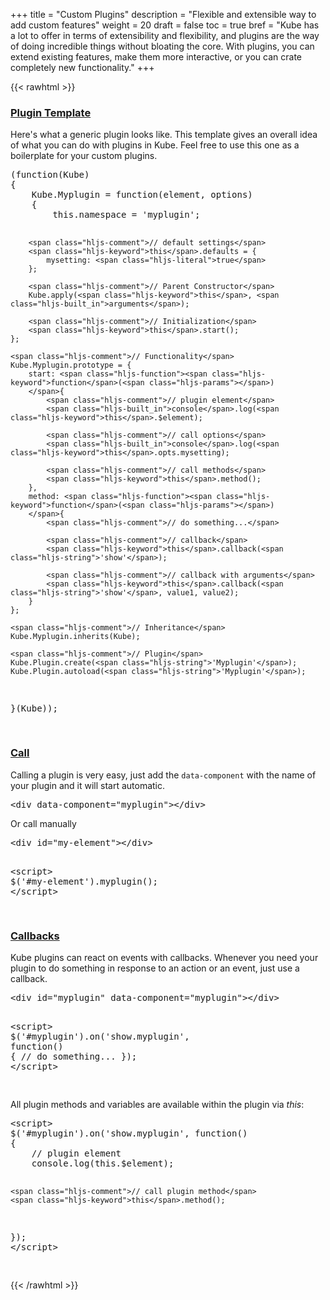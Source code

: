 +++
title = "Custom Plugins"
description = "Flexible and extensible way to add custom features"
weight = 20
draft = false
toc = true
bref = "Kube has a lot to offer in terms of extensibility and flexibility, and plugins are the way of doing incredible things without bloating the core. With plugins, you can extend existing features, make them more interactive, or you can crate completely new functionality."
+++

{{< rawhtml >}}

<h3 class="section-head" id="h-plugin"><a href="#h-plugin">Plugin Template</a></h3>
<p>Here's what a generic plugin looks like. This template gives an overall idea of what you can do with plugins in Kube. Feel free to use this one as a boilerplate for your custom plugins.</p>
<pre class="code skip">(<span class="hljs-function"><span class="hljs-keyword">function</span>(<span class="hljs-params">Kube</span>)
</span>{
    Kube.Myplugin = <span class="hljs-function"><span class="hljs-keyword">function</span>(<span class="hljs-params">element, options</span>)
    </span>{
        <span class="hljs-keyword">this</span>.namespace = <span class="hljs-string">'myplugin'</span>;

        <span class="hljs-comment">// default settings</span>
        <span class="hljs-keyword">this</span>.defaults = {
            mysetting: <span class="hljs-literal">true</span>
        };

        <span class="hljs-comment">// Parent Constructor</span>
        Kube.apply(<span class="hljs-keyword">this</span>, <span class="hljs-built_in">arguments</span>);

        <span class="hljs-comment">// Initialization</span>
        <span class="hljs-keyword">this</span>.start();
    };

    <span class="hljs-comment">// Functionality</span>
    Kube.Myplugin.prototype = {
        start: <span class="hljs-function"><span class="hljs-keyword">function</span>(<span class="hljs-params"></span>)
        </span>{
            <span class="hljs-comment">// plugin element</span>
            <span class="hljs-built_in">console</span>.log(<span class="hljs-keyword">this</span>.$element);

            <span class="hljs-comment">// call options</span>
            <span class="hljs-built_in">console</span>.log(<span class="hljs-keyword">this</span>.opts.mysetting);

            <span class="hljs-comment">// call methods</span>
            <span class="hljs-keyword">this</span>.method();
        },
        method: <span class="hljs-function"><span class="hljs-keyword">function</span>(<span class="hljs-params"></span>)
        </span>{
            <span class="hljs-comment">// do something...</span>

            <span class="hljs-comment">// callback</span>
            <span class="hljs-keyword">this</span>.callback(<span class="hljs-string">'show'</span>);

            <span class="hljs-comment">// callback with arguments</span>
            <span class="hljs-keyword">this</span>.callback(<span class="hljs-string">'show'</span>, value1, value2);
        }
    };

    <span class="hljs-comment">// Inheritance</span>
    Kube.Myplugin.inherits(Kube);

    <span class="hljs-comment">// Plugin</span>
    Kube.Plugin.create(<span class="hljs-string">'Myplugin'</span>);
    Kube.Plugin.autoload(<span class="hljs-string">'Myplugin'</span>);

}(Kube));

</pre>
<h3 class="section-head" id="h-call"><a href="#h-call">Call</a></h3>
<p>Calling a plugin is very easy, just add the <code>data-component</code> with the name of your plugin and it will start automatic.</p>
<pre class="code">&lt;<span class="hljs-keyword">div</span> data-component=<span class="hljs-string">"myplugin"</span>&gt;&lt;/<span class="hljs-keyword">div</span>&gt;</pre>
<p>Or call manually</p>
<pre class="code skip"><span class="hljs-tag">&lt;<span class="hljs-name">div</span> <span class="hljs-attr">id</span>=<span class="hljs-string">"my-element"</span>&gt;</span><span class="hljs-tag">&lt;/<span class="hljs-name">div</span>&gt;</span>

<span class="hljs-tag">&lt;<span class="hljs-name">script</span>&gt;</span><span class="javascript">
$(<span class="hljs-string">'#my-element'</span>).myplugin();
</span><span class="hljs-tag">&lt;/<span class="hljs-name">script</span>&gt;</span>

</pre>
<h3 class="section-head" id="h-callbacks"><a href="#h-callbacks">Callbacks</a></h3>
<p>Kube plugins can react on events with callbacks. Whenever you need your plugin to do something in response to an action or an event, just use a callback.</p>
<pre class="code skip"><span class="hljs-tag">&lt;<span class="hljs-name">div</span> <span class="hljs-attr">id</span>=<span class="hljs-string">"myplugin"</span> <span class="hljs-attr">data-component</span>=<span class="hljs-string">"myplugin"</span>&gt;</span><span class="hljs-tag">&lt;/<span class="hljs-name">div</span>&gt;</span>

<span class="hljs-tag">&lt;<span class="hljs-name">script</span>&gt;</span><span class="javascript">
$(<span class="hljs-string">'#myplugin'</span>).on(<span class="hljs-string">'show.myplugin'</span>, <span class="hljs-function"><span class="hljs-keyword">function</span>(<span class="hljs-params"></span>)
</span>{
<span class="hljs-comment">// do something...</span>
});
</span><span class="hljs-tag">&lt;/<span class="hljs-name">script</span>&gt;</span>

</pre>
<p>All plugin methods and variables are available within the plugin via <var>this</var>:</p>
<pre class="code skip"><span class="hljs-tag">&lt;<span class="hljs-name">script</span>&gt;</span><span class="javascript">
$(<span class="hljs-string">'#myplugin'</span>).on(<span class="hljs-string">'show.myplugin'</span>, <span class="hljs-function"><span class="hljs-keyword">function</span>(<span class="hljs-params"></span>)
</span>{
    <span class="hljs-comment">// plugin element</span>
    <span class="hljs-built_in">console</span>.log(<span class="hljs-keyword">this</span>.$element);

    <span class="hljs-comment">// call plugin method</span>
    <span class="hljs-keyword">this</span>.method();

});
</span><span class="hljs-tag">&lt;/<span class="hljs-name">script</span>&gt;</span>

</pre>
{{< /rawhtml >}}
